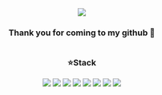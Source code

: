 <div align="center">
<img src="https://capsule-render.vercel.app/api?type=waving&color=auto&height=300&section=header&text=Welcome&fontSize=90" />

### Thank you for coming to my github 👋

#

### ⭐Stack 
<div align="center">
<img src="https://img.shields.io/badge/JAVA-007396?style=for-the-badge&logo=java&logoColor=white"> <img src="https://img.shields.io/badge/Spring-6DB33F?style=for-the-badge&logo=spring&logoColor=white">
<img src="https://img.shields.io/badge/Oracle-F80000?style=for-the-badge&logo=Oracle&logoColor=white"> <img src="https://img.shields.io/badge/javascript-F7DF1E?style=for-the-badge&logo=javascript&logoColor=white">
<img src="https://img.shields.io/badge/HTML-E34F26?style=for-the-badge&logo=HTML5&logoColor=white">   <img src="https://img.shields.io/badge/CSS-1572B6?style=for-the-badge&logo=CSS3&logoColor=white">
<img src="https://img.shields.io/badge/Mybatis-D6180B?style=for-the-badge&logo=auchan&logoColor=white"> <img src="https://img.shields.io/badge/github-181717?style=for-the-badge&logo=github&logoColor=white">

#



</div>

